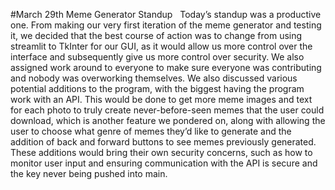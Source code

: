 #March 29th Meme Generator Standup
&nbsp; Today’s standup was a productive one. From making our very first iteration of the meme generator and testing it, we decided
that the best course of action was to change from using streamlit to TkInter for our GUI, as it would allow us more control over
the interface and subsequently give us more control over security. We also assigned work around to everyone to make sure everyone
was contributing and nobody was overworking themselves. We also discussed various potential additions to the program, with the
biggest having the program work with an API. This would be done to get more meme images and text for each photo to truly create
never-before-seen memes that the user could download, which is another feature we pondered on, along with allowing the user to
choose what genre of memes they’d like to generate and the addition of back and forward buttons to see memes previously generated.
These additions would bring their own security concerns, such as how to monitor user input and ensuring communication with the API
is secure and the key never being pushed into main.
